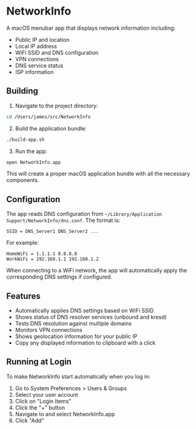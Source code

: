 # NetworkInfo

A macOS menubar app that displays network information including:

- Public IP and location
- Local IP address
- WiFi SSID and DNS configuration
- VPN connections
- DNS service status
- ISP information

## Building

1. Navigate to the project directory:
```sh
cd /Users/james/src/NetworkInfo
```

2. Build the application bundle:
```sh
./build-app.sh
```

3. Run the app:
```sh
open NetworkInfo.app
```

This will create a proper macOS application bundle with all the necessary components.

## Configuration

The app reads DNS configuration from `~/Library/Application Support/NetworkInfo/dns.conf`. The format is:

```
SSID = DNS_Server1 DNS_Server2 ...
```

For example:
```
HomeWiFi = 1.1.1.1 8.8.8.8
WorkWiFi = 192.168.1.1 192.168.1.2
```

When connecting to a WiFi network, the app will automatically apply the corresponding DNS settings if configured.

## Features

- Automatically applies DNS settings based on WiFi SSID
- Shows status of DNS resolver services (unbound and kresd)
- Tests DNS resolution against multiple domains
- Monitors VPN connections
- Shows geolocation information for your public IP
- Copy any displayed information to clipboard with a click

## Running at Login

To make NetworkInfo start automatically when you log in:

1. Go to System Preferences > Users & Groups
2. Select your user account
3. Click on "Login Items"
4. Click the "+" button
5. Navigate to and select NetworkInfo.app
6. Click "Add"
